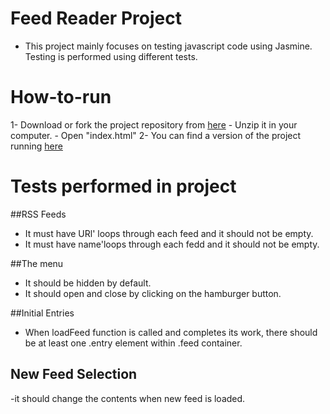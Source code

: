 # Feed Reader Project
- This project mainly focuses on testing javascript code using Jasmine. Testing is performed using different tests.

# How-to-run
1- Download or fork the project repository from [here](https://github.com/SaraAliMohammed/Sara-Feedreader-Testing.git)
	- Unzip it in your computer.
	- Open "index.html"
2- You can find a version of the project running [here]( https://saraalimohammed.github.io/Sara-Feedreader-Testing/)

# Tests performed in project
##RSS Feeds

- It must have URl' loops through each feed and it should not be empty.
- It must have name'loops through each fedd and it should not be empty.

##The menu

- It should be hidden by default.
- It should open and close by clicking on the hamburger button.

##Initial Entries

- When loadFeed function is called and completes its work, there should be at least one .entry element within .feed container.

## New Feed Selection

-it should change the contents when new feed is loaded.